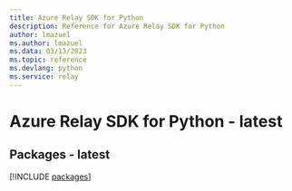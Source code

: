 ```yaml
---
title: Azure Relay SDK for Python
description: Reference for Azure Relay SDK for Python
author: lmazuel
ms.author: lmazuel
ms.data: 03/13/2023
ms.topic: reference
ms.devlang: python
ms.service: relay
---
```

# Azure Relay SDK for Python - latest
## Packages - latest
[!INCLUDE [packages](relay-index.md)]